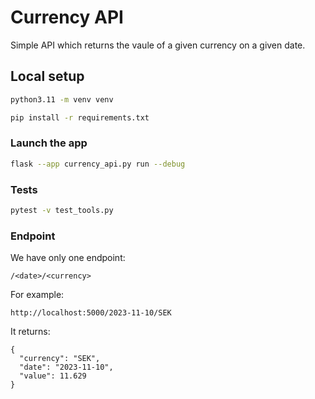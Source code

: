 # Currency API
Simple API which returns the vaule of a given currency on a given date.

## Local setup
```bash
python3.11 -m venv venv
```
```bash
pip install -r requirements.txt
```

### Launch the app

```bash
flask --app currency_api.py run --debug
```

### Tests
```bash
pytest -v test_tools.py
```

### Endpoint
We have only one endpoint:
```
/<date>/<currency>
```
For example:
```
http://localhost:5000/2023-11-10/SEK
```
It returns:
```
{
  "currency": "SEK",
  "date": "2023-11-10",
  "value": 11.629
}
```